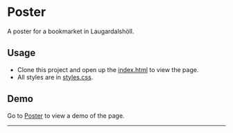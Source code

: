 # Poster

A poster for a bookmarket in Laugardalshöll.

## Usage

+ Clone this project and open up the [index.html](index.html) to view the page. 
+ All styles are in [styles.css](styles.css).  

## Demo

Go to [Poster](www.surgelink.com) to view a demo of the page\.  

---